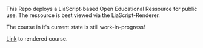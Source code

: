 This Repo deploys a LiaScript-based Open Educational Ressource for public use.
The ressource is best viewed via the LiaScript-Renderer.

The course in it's current state is still work-in-progress!

[Link](https://liascript.github.io/course/?https://raw.githubusercontent.com/JulianCremerius/Basic3D/main/Basic3D.md) to rendered course.
